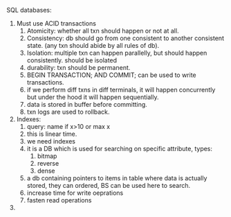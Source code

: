 SQL databases:
1. Must use ACID transactions
	1. Atomicity: whether all txn should happen or not at all.
	2. Consistency: db should go from one consistent to another consistent state. (any txn should abide by all rules of db).
	3. Isolation: multiple txn can happen parallelly, but should happen consistently. should be isolated
	4. durability: txn should be permanent.
	5. BEGIN TRANSACTION; AND COMMIT;  can be used to write transactions.
	6. if we perform diff txns in diff terminals, it will happen concurrently but under the hood it will happen sequentially.
	7. data is stored in buffer before committing.
	8. txn logs are used to rollback.
2. Indexes:
	1. query: name if x>10 or max x
	2. this is linear time.
	3. we need indexes
	4. it is a DB which is used for searching on specific attribute, types:
		1. bitmap
		2. reverse
		3. dense
	5. a db containing pointers to items in table where data is actually stored, they can ordered, BS can be used here to search.
	6. increase time for write oeprations
	7. fasten read operations 
3. 